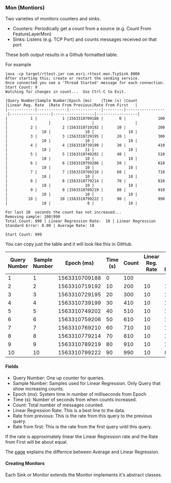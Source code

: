 ### Mon (Montiors)

Two varieties of monitors counters and sinks.

- Counters: Periodically get a count from a source (e.g. Count From FeatureLayerMon)
- Sinks: Listens (e.g. TCP Port) and counts messages received on that port

These both output results in a Github formatted table.

For example

```
java -cp target/rttest.jar com.esri.rttest.mon.TcpSink 8000
After starting this; create or restart the sending service.
Once connected you see a 'Thread Started' message for each connection.
Start Count: 9
Watching for changes in count...  Use Ctrl-C to Exit.

|Query Number|Sample Number|Epoch (ms)    |Time (s) |Count             |Linear Reg. Rate  |Rate From Previous|Rate From First   |
|------------|-------------|--------------|---------|------------------|------------------|------------------|------------------|
|          1 |           1 |1563310709188 |       0 |              100 |                  |                  |                  |
|          2 |           2 |1563310719192 |      10 |              200 |               10 |               10 |               10 |
|          3 |           3 |1563310729195 |      20 |              300 |               10 |               10 |               10 |
|          4 |           4 |1563310739199 |      30 |              410 |               10 |               11 |               10 |
|          5 |           5 |1563310749202 |      40 |              510 |               10 |               10 |               10 |
|          6 |           6 |1563310759206 |      50 |              610 |               10 |               10 |               10 |
|          7 |           7 |1563310769210 |      60 |              710 |               10 |               10 |               10 |
|          8 |           8 |1563310779214 |      70 |              810 |               10 |               10 |               10 |
|          9 |           9 |1563310789219 |      80 |              910 |               10 |               10 |               10 |
|         10 |          10 |1563310799222 |      90 |              990 |               10 |                8 |               10 |

For last 10  seconds the count has not increased...
Removing sample: 100|990
Total Count: 990 | Linear Regression Rate:  10 | Linear Regression Standard Error: 0.00 | Average Rate: 10

Start Count: 999
```

You can copy just the table and it will look like this in GitHub.



|Query Number|Sample Number|Epoch (ms)    |Time (s) |Count             |Linear Reg. Rate  |Rate From Previous|Rate From First   |
|------------|-------------|--------------|---------|------------------|------------------|------------------|------------------|
|          1 |           1 |1563310709188 |       0 |              100 |                  |                  |                  |
|          2 |           2 |1563310719192 |      10 |              200 |               10 |               10 |               10 |
|          3 |           3 |1563310729195 |      20 |              300 |               10 |               10 |               10 |
|          4 |           4 |1563310739199 |      30 |              410 |               10 |               11 |               10 |
|          5 |           5 |1563310749202 |      40 |              510 |               10 |               10 |               10 |
|          6 |           6 |1563310759206 |      50 |              610 |               10 |               10 |               10 |
|          7 |           7 |1563310769210 |      60 |              710 |               10 |               10 |               10 |
|          8 |           8 |1563310779214 |      70 |              810 |               10 |               10 |               10 |
|          9 |           9 |1563310789219 |      80 |              910 |               10 |               10 |               10 |
|         10 |          10 |1563310799222 |      90 |              990 |               10 |                8 |               10 |

#### Fields

- Query Number: One up counter for queries.
- Sample Number: Samples used for Linear Regression. Only Query that show increasing counts.
- Epoch (ms):  System time in number of milliseconds from Epoch
- Time (s): Number of seconds from when counts increased.
- Count: Total number of messages counted.
- Linear Regression Rate: This is a best line to the data.
- Rate from previous: This is the rate from this query to the previous query.
- Rate from first: This is the rate from the first query until this query.

If the rate is approximately linear the Linear Regression rate and the Rate from First will be about equal.

The [page](../AverageVsLinearRegression) explains the differnce between Average and Linear Regression.


#### Creating Monitors

Each Sink or Monitor extends the Monitor implements it's abstract classes.

